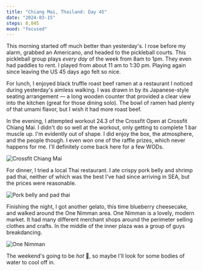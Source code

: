 ```yaml
---
title: "Chiang Mai, Thailand: Day 45"
date: "2024-03-15"
steps: 8,845
mood: "focused"
---
```


This morning started off much better than yesterday's. I rose before my alarm, grabbed an Americano, and headed to the pickleball courts. This pickleball group plays _every day_ of the week from 8am to 1pm. They even had paddles to rent. I played from about 11 am to 1:30 pm. Playing again since leaving the US 45 days ago felt so nice.

For lunch, I enjoyed black truffle roast beef ramen at a restaurant I noticed during yesterday's aimless walking. I was drawn in by its Japanese-style seating arrangement — a long wooden counter that provided a clear view into the kitchen (great for those dining solo). The bowl of ramen had plenty of that umami flavor, but I wish it had more roast beef.

In the evening, I attempted workout 24.3 of the Crossfit Open at Crossfit Chiang Mai. I didn't do so well at the workout, only getting to complete 1 bar muscle up. I'm evidently out of shape. I did enjoy the box, the atmosphere, and the people though. I even won one of the raffle prizes, which never happens for me. I'll definitely come back here for a few WODs.

![Crossfit Chiang Mai](/images/cfcnx.jpeg)

For dinner, I tried a local Thai restaurant. I ate crispy pork belly and shrimp pad thai, neither of which was the best I've had since arriving in SEA, but the prices were reasonable.

![Pork belly and pad thai](/images/pork-belly-and-pad-thai.jpeg)

Finishing the night, I got another gelato, this time blueberry cheesecake, and walked around the One Nimman area. One Nimman is a lovely, modern market. It had many different merchant shops around the perimeter selling clothes and crafts. In the middle of the inner plaza was a group of guys breakdancing.

![One Nimman](/images/one-nimman.jpeg)

The weekend's going to be _hot_ 🥵, so maybe I'll look for some bodies of water to cool off in.
